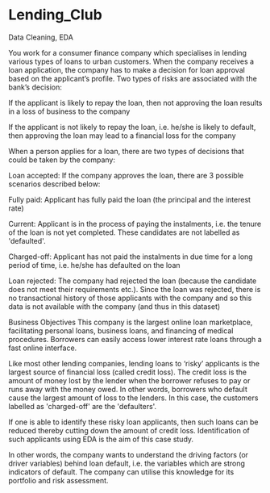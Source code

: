 # Lending_Club
Data Cleaning, EDA


You work for a consumer finance company which specialises in lending various types of loans 
to urban customers. When the company receives a loan application, the company has to make a 
decision for loan approval based on the applicant’s profile. Two types of risks are associated
with the bank’s decision:

If the applicant is likely to repay the loan, then not approving the loan results in a loss 
of business to the company

If the applicant is not likely to repay the loan, i.e. he/she is likely to default, then 
approving the loan may lead to a financial loss for the company


When a person applies for a loan, there are two types of decisions that could be taken by 
the company:

Loan accepted: If the company approves the loan, there are 3 possible scenarios described 
below:

Fully paid: Applicant has fully paid the loan (the principal and the interest rate)

Current: Applicant is in the process of paying the instalments, i.e. the tenure of the loan 
is not yet completed. These candidates are not labelled as 'defaulted'.

Charged-off: Applicant has not paid the instalments in due time for a long period of time, 
i.e. he/she has defaulted on the loan 

Loan rejected: The company had rejected the loan (because the candidate does not meet their 
requirements etc.). Since the loan was rejected, there is no transactional history of those applicants with the company and so this data is not available with the company (and thus in this dataset)
 

Business Objectives
This company is the largest online loan marketplace, facilitating personal loans, business 
loans, and financing of medical procedures. Borrowers can easily access lower interest rate loans through a fast online interface. 

 

Like most other lending companies, lending loans to ‘risky’ applicants is the largest source 
of financial loss (called credit loss). The credit loss is the amount of money lost by the 
lender when the borrower refuses to pay or runs away with the money owed. In other words, 
borrowers who default cause the largest amount of loss to the lenders. In this case, the 
customers labelled as 'charged-off' are the 'defaulters'. 

 

If one is able to identify these risky loan applicants, then such loans can be reduced 
thereby cutting down the amount of credit loss. Identification of such applicants using EDA 
is the aim of this case study.

 

In other words, the company wants to understand the driving factors (or driver variables) 
behind loan default, i.e. the variables which are strong indicators of default.  The company 
can utilise this knowledge for its portfolio and risk assessment. 



 
